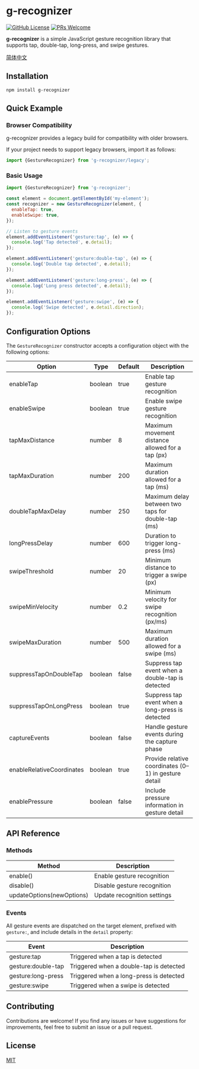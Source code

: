 # g-recognizer

[![GitHub License](https://img.shields.io/github/license/dafengzhen/g-recognizer?color=blue)](https://github.com/dafengzhen/g-recognizer)
[![PRs Welcome](https://img.shields.io/badge/PRs-welcome-brightgreen.svg)](https://github.com/dafengzhen/g-recognizer/pulls)

**g-recognizer** is a simple JavaScript gesture recognition library that supports tap, double-tap, long-press, and swipe
gestures.

[简体中文](./README.zh.md)

## Installation

```bash
npm install g-recognizer
```

## Quick Example

### Browser Compatibility

g-recognizer provides a legacy build for compatibility with older browsers.

If your project needs to support legacy browsers, import it as follows:

```javascript
import {GestureRecognizer} from 'g-recognizer/legacy';
```

### Basic Usage

```javascript
import {GestureRecognizer} from 'g-recognizer';

const element = document.getElementById('my-element');
const recognizer = new GestureRecognizer(element, {
  enableTap: true,
  enableSwipe: true,
});

// Listen to gesture events
element.addEventListener('gesture:tap', (e) => {
  console.log('Tap detected', e.detail);
});

element.addEventListener('gesture:double-tap', (e) => {
  console.log('Double tap detected', e.detail);
});

element.addEventListener('gesture:long-press', (e) => {
  console.log('Long press detected', e.detail);
});

element.addEventListener('gesture:swipe', (e) => {
  console.log('Swipe detected', e.detail.direction);
});
```

## Configuration Options

The `GestureRecognizer` constructor accepts a configuration object with the following options:

| Option                    | Type    | Default | Description                                          |
|---------------------------|---------|---------|------------------------------------------------------|
| enableTap                 | boolean | true    | Enable tap gesture recognition                       |
| enableSwipe               | boolean | true    | Enable swipe gesture recognition                     |
| tapMaxDistance            | number  | 8       | Maximum movement distance allowed for a tap (px)     |
| tapMaxDuration            | number  | 200     | Maximum duration allowed for a tap (ms)              |
| doubleTapMaxDelay         | number  | 250     | Maximum delay between two taps for double-tap (ms)   |
| longPressDelay            | number  | 600     | Duration to trigger long-press (ms)                  |
| swipeThreshold            | number  | 20      | Minimum distance to trigger a swipe (px)             |
| swipeMinVelocity          | number  | 0.2     | Minimum velocity for swipe recognition (px/ms)       |
| swipeMaxDuration          | number  | 500     | Maximum duration allowed for a swipe (ms)            |
| suppressTapOnDoubleTap    | boolean | false   | Suppress tap event when a double-tap is detected     |
| suppressTapOnLongPress    | boolean | true    | Suppress tap event when a long-press is detected     |
| captureEvents             | boolean | false   | Handle gesture events during the capture phase       |
| enableRelativeCoordinates | boolean | true    | Provide relative coordinates (0–1) in gesture detail |
| enablePressure            | boolean | false   | Include pressure information in gesture detail       |

## API Reference

### Methods

| Method                    | Description                 |
|---------------------------|-----------------------------|
| enable()                  | Enable gesture recognition  |
| disable()                 | Disable gesture recognition |
| updateOptions(newOptions) | Update recognition settings |

### Events

All gesture events are dispatched on the target element, prefixed with `gesture:`, and include details in the `detail`
property:

| Event               | Description                             |
|---------------------|-----------------------------------------|
| gesture\:tap        | Triggered when a tap is detected        |
| gesture\:double-tap | Triggered when a double-tap is detected |
| gesture\:long-press | Triggered when a long-press is detected |
| gesture\:swipe      | Triggered when a swipe is detected      |

## Contributing

Contributions are welcome! If you find any issues or have suggestions for improvements, feel free to submit an issue or
a pull request.

## License

[MIT](https://opensource.org/licenses/MIT)

